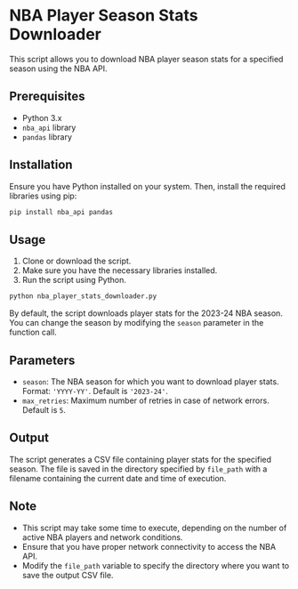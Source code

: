 # NBA Player Season Stats Downloader

This script allows you to download NBA player season stats for a specified season using the NBA API.

## Prerequisites
- Python 3.x
- `nba_api` library
- `pandas` library

## Installation
Ensure you have Python installed on your system. Then, install the required libraries using pip:

```bash
pip install nba_api pandas
```

## Usage
1. Clone or download the script.
2. Make sure you have the necessary libraries installed.
3. Run the script using Python.

```python
python nba_player_stats_downloader.py
```

By default, the script downloads player stats for the 2023-24 NBA season. You can change the season by modifying the `season` parameter in the function call.

## Parameters
- `season`: The NBA season for which you want to download player stats. Format: `'YYYY-YY'`. Default is `'2023-24'`.
- `max_retries`: Maximum number of retries in case of network errors. Default is `5`.

## Output
The script generates a CSV file containing player stats for the specified season. The file is saved in the directory specified by `file_path` with a filename containing the current date and time of execution.

## Note
- This script may take some time to execute, depending on the number of active NBA players and network conditions.
- Ensure that you have proper network connectivity to access the NBA API.
- Modify the `file_path` variable to specify the directory where you want to save the output CSV file.
